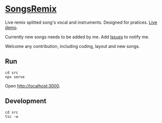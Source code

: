 # [SongsRemix](https://christorng.github.io/SongsRemix/src/)

Live remix splitted song's vocal and instruments. Designed for pratices. [Live demo](https://christorng.github.io/SongsRemix/src/).

Currently new songs needs to be added by me. Add [Issues](https://github.com/ChrisTorng/SongsRemix/issues) to notify me.

Welcome any contribution, including coding, layout and new songs.

## Run
```
cd src
npx serve
```
Open [http://localhost:3000](http://localhost:3000).

## Development
```
cd src
tsc -w
```